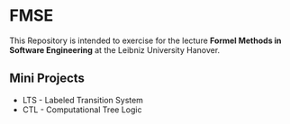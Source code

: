 # FMSE
This Repository is intended to exercise for the lecture **Formel Methods in Software Engineering** at the Leibniz University Hanover.

## Mini Projects
  * LTS - Labeled Transition System
  * CTL - Computational Tree Logic
